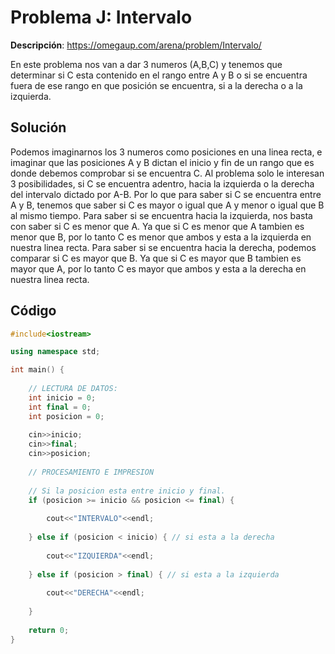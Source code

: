 # Problema J: Intervalo

**Descripción**: https://omegaup.com/arena/problem/Intervalo/

En este problema nos van a dar 3 numeros (A,B,C) y tenemos que determinar si C esta contenido en el rango entre A y B o si se encuentra fuera de ese rango en que posición se encuentra, si a la derecha o a la izquierda.

## Solución

Podemos imaginarnos los 3 numeros como posiciones en una linea recta, e imaginar que las posiciones A y B dictan el inicio y fin de un rango que es donde debemos comprobar si se encuentra C. 
Al problema solo le interesan 3 posibilidades, si C se encuentra adentro, hacia la izquierda o la derecha del intervalo dictado por A-B.
Por lo que para saber si C se encuentra entre A y B, tenemos que saber si C es mayor o igual que A y menor o igual que B al mismo tiempo.
Para saber si se encuentra hacia la izquierda, nos basta con saber si C es menor que A. Ya que si C es menor que A tambien es menor que B, por lo tanto C es menor que ambos y esta a la izquierda en nuestra linea recta.
Para saber si se encuentra hacia la derecha, podemos comparar si C es mayor que B. Ya que si C es mayor que B tambien es mayor que A, por lo tanto C es mayor que ambos y esta a la derecha en nuestra linea recta.

## Código

```c++
#include<iostream>

using namespace std;

int main() {
	
	// LECTURA DE DATOS:
	int inicio = 0;
	int final = 0;
	int posicion = 0;
	
	cin>>inicio;
	cin>>final;
	cin>>posicion;
	
	// PROCESAMIENTO E IMPRESION
	
	// Si la posicion esta entre inicio y final.
	if (posicion >= inicio && posicion <= final) {
		
		cout<<"INTERVALO"<<endl;
		
	} else if (posicion < inicio) { // si esta a la derecha
		
		cout<<"IZQUIERDA"<<endl;
		
	} else if (posicion > final) { // si esta a la izquierda
		
		cout<<"DERECHA"<<endl;
		
	}
	
	return 0;
}

```
